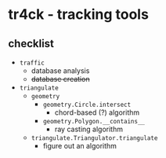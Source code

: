 # tr4ck - tracking tools

## checklist
- `traffic`
  - database analysis
  - ~~database creation~~
- `triangulate`
  - `geometry`
    - `geometry.Circle.intersect`
      - chord-based (?) algorithm
    - `geometry.Polygon.__contains__`
      - ray casting algorithm
  - `triangulate.Triangulator.triangulate`
    - figure out an algorithm
